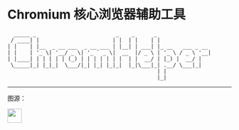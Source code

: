 # Chromium 核心浏览器辅助工具

```text
  _____ _                         _    _      _                 
 / ____| |                       | |  | |    | |                
| |    | |__  _ __ ___  _ __ ___ | |__| | ___| |_ __   ___ _ __ 
| |    | '_ \| '__/ _ \| '_ ` _ \|  __  |/ _ \ | '_ \ / _ \ '__|
| |____| | | | | | (_) | | | | | | |  | |  __/ | |_) |  __/ |   
 \_____|_| |_|_|  \___/|_| |_| |_|_|  |_|\___|_| .__/ \___|_|   
                                               | |              
                                               |_|
```

***

图源：

<img src="https://icons.iconarchive.com/icons/oxygen-icons.org/oxygen/128/Categories-applications-internet-icon.png" width="32" height="32">
